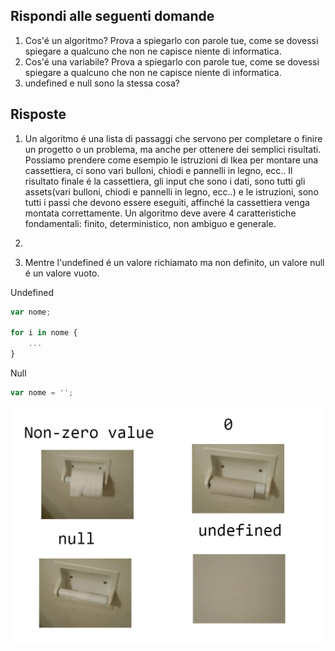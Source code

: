 ## Rispondi alle seguenti domande
1. Cos'é un algoritmo? Prova a spiegarlo con parole tue, come se dovessi spiegare a qualcuno che non ne capisce niente di informatica.
2. Cos'é una variabile? Prova a spiegarlo con parole tue, come se dovessi spiegare a qualcuno che non ne capisce niente di informatica.
3. undefined e null sono la stessa cosa?

## Risposte
1. Un algoritmo é una lista di passaggi che servono per completare o finire un progetto o un problema, ma anche per ottenere dei semplici risultati.
Possiamo prendere come esempio le istruzioni di Ikea per montare una cassettiera, ci sono vari bulloni, chiodi e pannelli in legno, ecc.. Il risultato finale é la cassettiera, gli input che sono i dati, sono tutti gli assets(vari bulloni, chiodi e pannelli in legno, ecc..) e le istruzioni, sono tutti i passi che devono essere eseguiti, affinché la cassettiera venga montata correttamente. Un algoritmo deve avere 4 caratteristiche fondamentali: finito, deterministico, non ambiguo e generale.

2. 

3. Mentre l'undefined é un valore richiamato ma non definito, un valore null é un valore vuoto.

Undefined
```javascript
var nome;

for i in nome {
    ...
}
```

Null
```javascript
var nome = '';
```

![image](image.png)